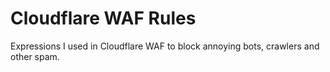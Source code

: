 # Cloudflare WAF Rules
Expressions I used in Cloudflare WAF to block annoying bots, crawlers and other spam.
